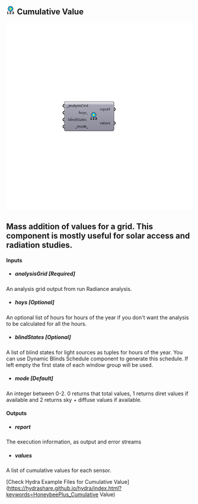 ## ![](../../images/icons/Cumulative_Value.png) Cumulative Value

![](../../images/components/Cumulative_Value.png)

Mass addition of values for a grid. This component is mostly useful for solar access
 and radiation studies.
 -

#### Inputs
* ##### analysisGrid [Required]
An analysis grid output from run Radiance analysis.
* ##### hoys [Optional]
An optional list of hours for hours of the year if you don't want
 the analysis to be calculated for all the hours.
* ##### blindStates [Optional]
A list of blind states for light sources as tuples for
 hours of the year. You can use Dynamic Blinds Schedule component
 to generate this schedule. If left empty the first state of each
 window group will be used.
* ##### mode [Default]
An integer between 0-2. 0 returns that total values, 1 returns
 diret values if available and 2 returns sky + diffuse values if
 available.

#### Outputs
* ##### report
The execution information, as output and error streams
* ##### values
A list of cumulative values for each sensor.


[Check Hydra Example Files for Cumulative Value](https://hydrashare.github.io/hydra/index.html?keywords=HoneybeePlus_Cumulative Value)
